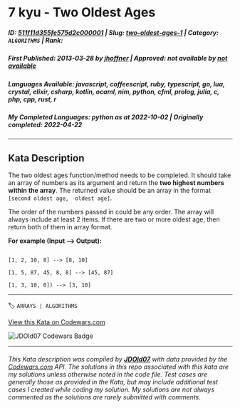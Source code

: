 # 7 kyu - Two Oldest Ages

##### **ID**: [511f11d355fe575d2c000001](https://www.codewars.com/kata/511f11d355fe575d2c000001) | **Slug**: [two-oldest-ages-1](https://www.codewars.com/kata/511f11d355fe575d2c000001) | **Category**: `ALGORITHMS` | **Rank**: <span style="color:white">7 kyu</span>

##### **First Published**: 2013-03-28 ***by*** [jhoffner](https://www.codewars.com/users/jhoffner) | **Approved**: *not available* ***by*** [*not available*](*https://www.codewars.com*)

##### **Languages Available**: javascript, coffeescript, ruby, typescript, go, lua, crystal, elixir, csharp, kotlin, ocaml, nim, python, cfml, prolog, julia, c, php, cpp, rust, r

##### **My Completed Languages**: python ***as at*** 2022-10-02 | **Originally completed**: 2022-04-22

---

## Kata Description


The two oldest ages function/method needs to be completed. It should take an array of numbers as its argument and return the **two highest numbers within the array**. The returned value should be an array in the format `[second oldest age,  oldest age]`. 



The order of the numbers passed in could be any order. The array will always include at least 2 items. If there are two or more oldest age, then return both of them in array format.



**For example (Input --> Output):**



```

[1, 2, 10, 8] --> [8, 10]

[1, 5, 87, 45, 8, 8] --> [45, 87]

[1, 3, 10, 0]) --> [3, 10]

```

---


🏷 `ARRAYS | ALGORITHMS`


[View this Kata on Codewars.com](https://www.codewars.com/kata/511f11d355fe575d2c000001)

![](https://www.codewars.com/users/jdold07/badges/large "JDOld07 Codewars Badge")

---

###### *This Kata description was compiled by [**JDOld07**](https://tpstech.dev) with data provided by the [Codewars.com](https://www.codewars.com) API.  The solutions in this repo associated with this kata are my solutions unless otherwise noted in the code file.  Test cases are generally those as provided in the Kata, but may include additional test cases I created while coding my solution.  My solutions are not always commented as the solutions are rarely submitted with comments.*
